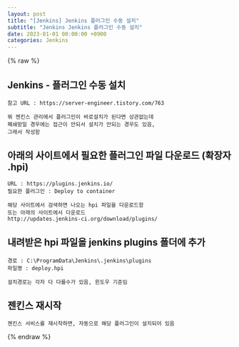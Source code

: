 ```yaml
---
layout: post
title: "[Jenkins] Jenkins 플러그인 수동 설치"
subtitle: "Jenkins Jenkins 플러그인 수동 설치"
date: 2023-01-01 00:00:00 +0900
categories: Jenkins
---
```

{% raw %}
## Jenkins - 플러그인 수동 설치  
  
	참고 URL : https://server-engineer.tistory.com/763  
  
	뭐 젠킨스 관리에서 플러그인이 바로설치가 된다면 상관없는데  
	폐쇄망일 경우에는 접근이 안되서 설치가 안되는 경우도 있음,  
	그래서 작성함  
  
## 아래의 사이트에서 필요한 플러그인 파일 다운로드 (확장자 .hpi)  
  
	URL : https://plugins.jenkins.io/  
	필요한 플러그인 : Deploy to container  
  
	해당 사이트에서 검색하면 나오는 hpi 파일을 다운로드함  
	또는 아래의 사이트에서 다운로드  
	http://updates.jenkins-ci.org/download/plugins/  
  
## 내려받은 hpi 파일을 jenkins plugins 폴더에 추가  
	경로 : C:\ProgramData\Jenkins\.jenkins\plugins  
	파일명 : deploy.hpi  
  
	설치경로는 각자 다 다를수가 있음, 윈도우 기준임  
  
## 젠킨스 재시작  
  
	젠킨스 서비스를 재시작하면, 자동으로 해당 플러그인이 설치되어 있음  
  

{% endraw %}

